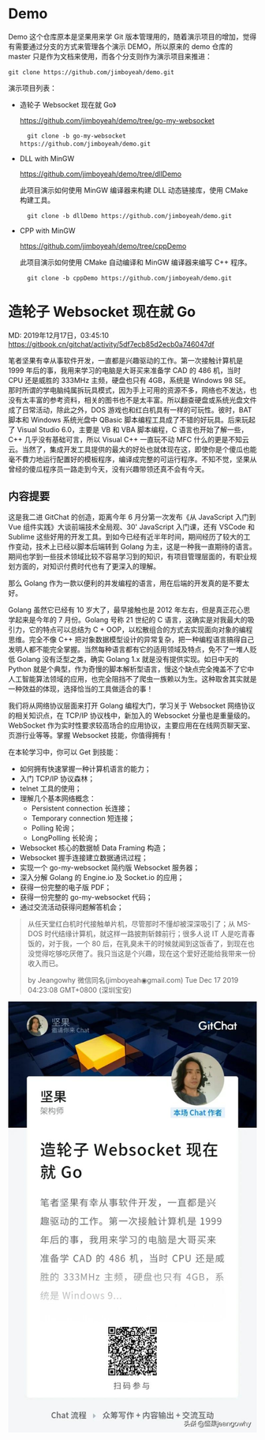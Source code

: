 # Demo

Demo 这个仓库原本是坚果用来学 Git 版本管理用的，随着演示项目的增加，觉得有需要通过分支的方式来管理各个演示 DEMO，所以原来的 demo 仓库的 master 只是作为文档来使用，而各个分支则作为演示项目来推进：

	git clone https://github.com/jimboyeah/demo.git

演示项目列表：

- 造轮子 Websocket 现在就 Go》 

    https://github.com/jimboyeah/demo/tree/go-my-websocket

		git clone -b go-my-websocket https://github.com/jimboyeah/demo.git

- DLL with MinGW

    https://github.com/jimboyeah/demo/tree/dllDemo

    此项目演示如何使用 MinGW 编译器来构建 DLL 动态链接库，使用 CMake 构建工具。

        git clone -b dllDemo https://github.com/jimboyeah/demo.git

- CPP with MinGW

    https://github.com/jimboyeah/demo/tree/cppDemo

    此项目演示如何使用 CMake 自动编译和 MinGW 编译器来编写 C++
     程序。

        git clone -b cppDemo https://github.com/jimboyeah/demo.git



# 造轮子 Websocket 现在就 Go
MD: 2019‎年‎12‎月17‎日，‏‎03:45:10
https://gitbook.cn/gitchat/activity/5df7ecb85d2ecb0a746047df


笔者坚果有幸从事软件开发，一直都是兴趣驱动的工作。第一次接触计算机是 1999 年后的事，我用来学习的电脑是大哥买来准备学 CAD 的 486 机，当时 CPU 还是威胜的 333MHz 主频，硬盘也只有 4GB，系统是 Windows 98 SE。那时所谓的学电脑纯属拆玩具模式，因为手上可用的资源不多，网络也不发达，也没有太丰富的参考资料，相关的图书也不是太丰富。所以翻查硬盘或系统光盘文件成了日常活动，除此之外，DOS 游戏也和红白机具有一样的可玩性。彼时，BAT 脚本和 Windows 系统光盘中 QBasic 脚本编程工具成了不错的好玩具。后来玩起了 Visual Studio 6.0，主要是 VB 和 VBA 脚本编程，C 语言也开始了解一些，C++ 几乎没有基础可言，所以 Visual C++ 一直玩不动 MFC 什么的更是不知云云。当然了，集成开发工具提供的最大的好处也就体现在这，即使你是个傻瓜也能毫不費力地运行配置好的模板程序，编译成完整的可运行程序。不知不觉，坚果从曾经的傻瓜程序员一路走到今天，没有兴趣带领还真不会有今天。

## 内容提要

这是我二进 GitChat 的创造，距离今年 ‎6 ‎月分‎第一次发布《从 JavaScript 入门到 Vue 组件实践》大谈前端技术全局观、30' JavaScript 入门课，还有 VSCode 和 Sublime 这些好用的开发工具。到如今已经有近半年时间，‎期间经历了较大的工作变动，技术上已经以脚本后端转到 Golang 为主，这是一种我一直期待的语言。期间也学到一些技术领域比较不容易学习到的知识，有项目管理层面的，有职业规划方面的，对知识付费时代也有了更深入的理解。

那么 Golang 作为一款以便利的并发编程的语言，用在后端的开发真的是不要太好。

Golang 虽然它已经有 10 岁大了，最早接触也是 2012 年左右，但是真正花心思学起来是今年的 7 月份。Golang 号称 21 世纪的 C 语言，这确实是对我最大的吸引力，它的特点可以总结为 C + OOP，以松散组合的方式去实现面向对象的编程思维。完全不像 C++ 把对象数据模型设计的异常复杂，把一种编程语言搞得自己发明人都不能完全掌握。当然每种语言都有它的适用领域及特点，免不了一堆人贬低 Golang 没有泛型之类，确实 Golang 1.x 就是没有提供实现。如日中天的 Python 就是个典型，作为奇慢的脚本解析型语言，慢这个缺点完全掩盖不了它中人工智能算法领域的应用，也完全阻挡不了爬虫一族赖以为生。这种取舍其实就是一种效益的体现，选择恰当的工具做适合的事！

我们将从网络协议层面来打开 Golang 编程大门，学习关于 Websocket 网络协议的相关知识点，在 TCP/IP 协议栈中，新加入的 Websocket 分量也是重量级的。WebSocket 作为实时性要求较高场合的应用协议，主要应用在在线网页聊天室、页游行业等等。掌握 Websocket 技能，你值得拥有！


在本轮学习中，你可以 Get 到技能：

- 如何拥有快速掌握一种计算机语言的能力；
- 入门 TCP/IP 协议森林；
- telnet 工具的使用；
- 理解几个基本网络概念：
	- Persistent connection 长连接；
	- Temporary connection 短连接；
	- Polling 轮询；
	- LongPolling 长轮询；
- Websocket 核心的数据帧 Data Framing 构造；
- Websocket 握手连接建立数据通讯过程；
- 实现一个 go-my-websocket 简约版 Websocket 服务器；
- 深入分解 Golang 的 Engine.io 及 Socket.io 的应用；
- 获得一份完整的电子版 PDF；
- 获得一份完整的 go-my-websocket 代码；
- 通过交流活动获得问题解答机会；


> 从任天堂红白机时代接触单片机，尽管那时不懂却被深深吸引了；从 MS-DOS 时代结缘计算机，就这样一路披荆斩棘前行；很多人说 IT 人是吃青春饭的，对于我，一个 80 后，在乳臭未干的时候就闻到这饭香了，到现在也没觉得吃够吃厌倦了。我只当这是个兴趣，现在这个爱好还能给我带来一份收入而已。
>
> by Jeangowhy 微信同名(jimboyeah◉gmail.com) 
> Tue Dec 17 2019 04:23:08 GMT+0800 (深圳宝安)

![gitchat](https://github.com/jimboyeah/demo/blob/go-my-websocket/go-my-websocket.jpg)
